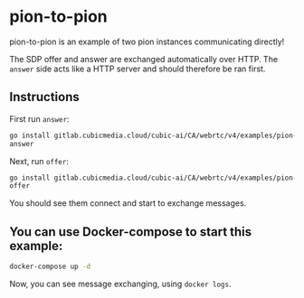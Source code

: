 # pion-to-pion
pion-to-pion is an example of two pion instances communicating directly!

The SDP offer and answer are exchanged automatically over HTTP.
The `answer` side acts like a HTTP server and should therefore be ran first.

## Instructions
First run `answer`:
```sh
go install gitlab.cubicmedia.cloud/cubic-ai/CA/webrtc/v4/examples/pion-to-pion/answer
answer
```
Next, run `offer`:
```sh
go install gitlab.cubicmedia.cloud/cubic-ai/CA/webrtc/v4/examples/pion-to-pion/offer
offer
```

You should see them connect and start to exchange messages.

## You can use Docker-compose to start this example:
```sh
docker-compose up -d
```

Now, you can see message exchanging, using `docker logs`.
